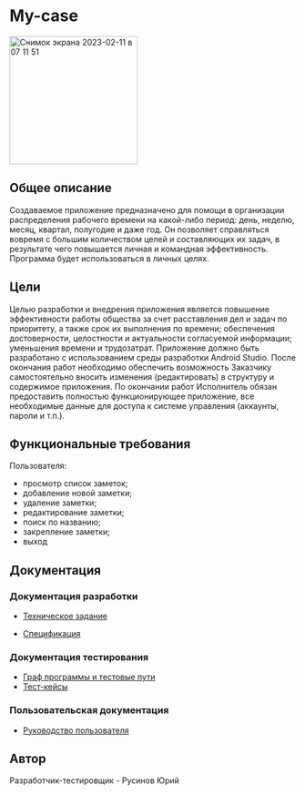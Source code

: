 # My-case
<img width="225" alt="Снимок экрана 2023-02-11 в 07 11 51" src="https://user-images.githubusercontent.com/98612792/218238627-fe535462-fd96-400e-adf5-a789e0ca0bf9.png">

## Общее описание
Создаваемое приложение предназначено для помощи в организации
распределения рабочего времени на какой-либо период: день, неделю, месяц,
квартал, полугодие и даже год. Он позволяет справляться вовремя с большим
количеством целей и составляющих их задач, в результате чего повышается
личная и командная эффективность.
Программа будет использоваться в личных целях.
## Цели 
Целью разработки и внедрения приложения является повышение
эффективности работы общества за счет расставления дел и задач по
приоритету, а также срок их выполнения по времени; обеспечения
достоверности, целостности и актуальности согласуемой информации;
уменьшения времени и трудозатрат.
Приложение должно быть разработано с использованием среды
разработки Android Studio. После окончания работ необходимо обеспечить
возможность Заказчику самостоятельно вносить изменения (редактировать) в
структуру и содержимое приложения.
По окончании работ Исполнитель обязан предоставить полностью
функционирующее приложение, все необходимые данные для доступа к
системе управления (аккаунты, пароли и т.п.).
## Функциональные требования
Пользователя:
- просмотр список заметок;
- добавление новой заметки;
- удаление заметки;
- редактирование заметки;
- поиск по названию;
- закрепление заметки;
- выход
## Документация 
### Документация разработки
- [Техническое задание](https://github.com/Yuriiru/My-case/wiki/%231-Техническое-задание)

- [Спецификация](https://github.com/Yuriiru/My-case/wiki/%233-Спецификация)
### Документация тестирования
- [Граф программы и тестовые пути](https://github.com/Yuriiru/My-case/wiki/%238-Граф-программы-и-тестовые-пути)
- [Тест-кейсы](https://github.com/Yuriiru/My-case/wiki/%239-Тест-кейсы)
### Пользовательская документация
- [Руководство пользователя](https://github.com/Yuriiru/My-case/wiki/%239A-Руководство-пользователя)
## Автор
Разработчик-тестировщик - Русинов Юрий
